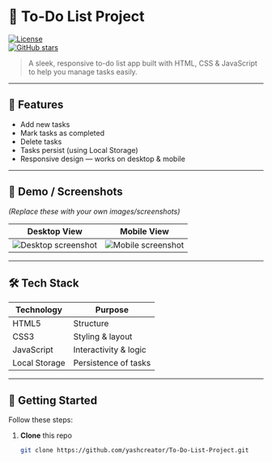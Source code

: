 # 📝 To-Do List Project

[![License](https://img.shields.io/badge/license-MIT-blue.svg)](LICENSE)  
[![GitHub stars](https://img.shields.io/github/stars/yashcreator/To-Do-List-Project?style=social)](https://github.com/yashcreator/To-Do-List-Project/stargazers)

> A sleek, responsive to-do list app built with HTML, CSS & JavaScript to help you manage tasks easily.

---

## 🎯 Features

- Add new tasks  
- Mark tasks as completed  
- Delete tasks  
- Tasks persist (using Local Storage)  
- Responsive design — works on desktop & mobile  

---

## 📸 Demo / Screenshots

*(Replace these with your own images/screenshots)*

| Desktop View | Mobile View |
|--------------|--------------|
| ![Desktop screenshot](C:\Users\DELL\Pictures\Screenshots.png) | ![Mobile screenshot](./path/to/your-mobile-screenshot.png) |

---

## 🛠️ Tech Stack

| Technology | Purpose |
|------------|---------|
| HTML5      | Structure |
| CSS3       | Styling & layout |
| JavaScript | Interactivity & logic |
| Local Storage | Persistence of tasks |

---

## 🧭 Getting Started

Follow these steps:

1. **Clone** this repo  
   ```bash
   git clone https://github.com/yashcreator/To-Do-List-Project.git

